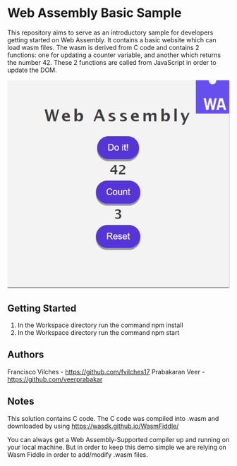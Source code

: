 # Web Assembly Basic Sample
This repository aims to serve as an introductory sample for developers getting started on Web Assembly. It contains a basic website which can load wasm files. The wasm is derived from C code and contains 2 functions: one for updating a counter variable, and another which returns the number 42. These 2 functions are called from JavaScript in order to update the DOM.

<img src="website-display.png" />

## Getting Started

1. In the Workspace directory run the command npm install
2. In the Workspace directory run the command npm start

## Authors
Francisco Vilches - https://github.com/fvilches17
Prabakaran Veer - https://github.com/veerprabakar

## Notes
This solution contains C code. The C code was compiled into .wasm and downloaded by using https://wasdk.github.io/WasmFiddle/

You can always get a Web Assembly-Supported compiler up and running on your local machine. But in order to keep this demo simple we are relying on Wasm Fiddle in order to add/modify .wasm files.
